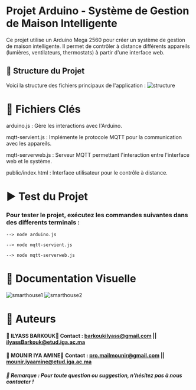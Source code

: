 # Projet Arduino - Système de Gestion de Maison Intelligente

Ce projet utilise un Arduino Mega 2560 pour créer un système de gestion de maison intelligente. Il permet de contrôler à distance différents appareils (lumières, ventilateurs, thermostats) à partir d'une interface web.

## 📁 Structure du Projet

Voici la structure des fichiers principaux de l'application :
![structure](https://github.com/user-attachments/assets/e49b4a20-1d24-4d84-a9c2-a403822084aa)


# 📌 Fichiers Clés

arduino.js : Gère les interactions avec l'Arduino.

mqtt-servient.js : Implémente le protocole MQTT pour la communication avec les appareils.

mqtt-serverweb.js : Serveur MQTT permettant l'interaction entre l'interface web et le système.

public/index.html : Interface utilisateur pour le contrôle à distance.
# ▶️ Test du Projet
### Pour tester le projet, exécutez les commandes suivantes dans des differents terminals :
  
    --> node arduino.js 
  
    --> node mqtt-servient.js
  
    --> node mqtt-serverweb.js 
  

# 📸 Documentation Visuelle
![smarthouse1](https://github.com/user-attachments/assets/65f8c058-3dbe-49dc-a5a6-81828feab9c9)
![smarthouse2](https://github.com/user-attachments/assets/767cbfe7-5a50-496b-95d6-945273b10218)


# 📌 Auteurs

#### 👤 ILYASS BARKOUK📧 Contact : barkoukilyass@gmail.com || ilyassBarkouk@etud.iga.ac.ma

#### 👤 MOUNIR IYA AMINE📧 Contact : pro.mailmounir@gmail.com || mounir.iyaamine@etud.iga.ac.ma

##### 📢 Remarque : Pour toute question ou suggestion, n'hésitez pas à nous contacter !
